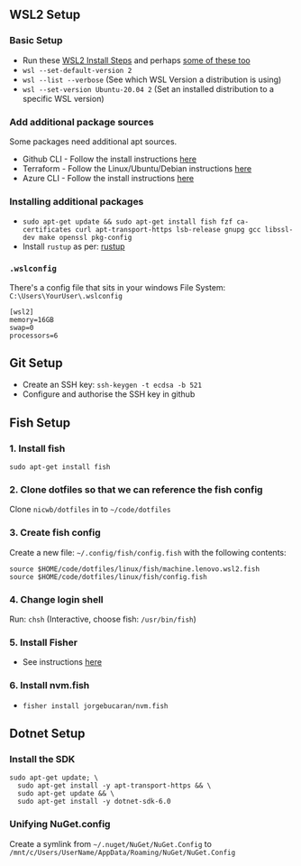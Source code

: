 ## WSL2 Setup

### Basic Setup
- Run these [WSL2 Install Steps](https://docs.microsoft.com/en-us/windows/wsl/install) and perhaps [some of these too](https://docs.microsoft.com/en-us/windows/wsl/install-manual)
- `wsl --set-default-version 2`
- `wsl --list --verbose` (See which WSL Version a distribution is using)
- `wsl --set-version Ubuntu-20.04 2` (Set an installed distribution to a specific WSL version)

### Add additional package sources

Some packages need additional apt sources.

- Github CLI - Follow the install instructions [here](https://github.com/cli/cli/blob/trunk/docs/install_linux.md)
- Terraform - Follow the Linux/Ubuntu/Debian instructions [here](https://learn.hashicorp.com/tutorials/terraform/install-cli)
- Azure CLI - Follow the install instructions [here](https://docs.microsoft.com/en-us/cli/azure/install-azure-cli-linux?pivots=apt#option-2-step-by-step-installation-instructions)

### Installing additional packages
- `sudo apt-get update && sudo apt-get install fish fzf ca-certificates curl apt-transport-https lsb-release gnupg gcc libssl-dev make openssl pkg-config`
- Install `rustup` as per: [rustup](https://rustup.rs/)

### `.wslconfig`

There's a config file that sits in your windows File System: `C:\Users\YourUser\.wslconfig`

```
[wsl2]
memory=16GB
swap=0
processors=6
```

## Git Setup
- Create an SSH key: `ssh-keygen -t ecdsa -b 521`
- Configure and authorise the SSH key in github

## Fish Setup

### 1. Install fish
`sudo apt-get install fish`

### 2. Clone dotfiles so that we can reference the fish config
Clone `nicwb/dotfiles` in to `~/code/dotfiles`

### 3. Create fish config
Create a new file: `~/.config/fish/config.fish` with the following contents:

```fish
source $HOME/code/dotfiles/linux/fish/machine.lenovo.wsl2.fish
source $HOME/code/dotfiles/linux/fish/config.fish
```

### 4. Change login shell
Run: `chsh` (Interactive, choose fish: `/usr/bin/fish`)

### 5. Install Fisher
- See instructions [here](https://github.com/jorgebucaran/fisher)

### 6. Install nvm.fish
- `fisher install jorgebucaran/nvm.fish`

## Dotnet Setup

### Install the SDK
```
sudo apt-get update; \
  sudo apt-get install -y apt-transport-https && \
  sudo apt-get update && \
  sudo apt-get install -y dotnet-sdk-6.0
```

### Unifying NuGet.config
Create a symlink from `~/.nuget/NuGet/NuGet.Config` to `/mnt/c/Users/UserName/AppData/Roaming/NuGet/NuGet.Config`
